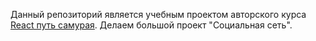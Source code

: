 ﻿Данный репозиторий является учебным проектом авторского курса [React путь самурая](https://www.youtube.com/watch?v=gb7gMluAeao&list=PLcvhF2Wqh7DNVy1OCUpG3i5lyxyBWhGZ8). Делаем большой проект "Социальная сеть".